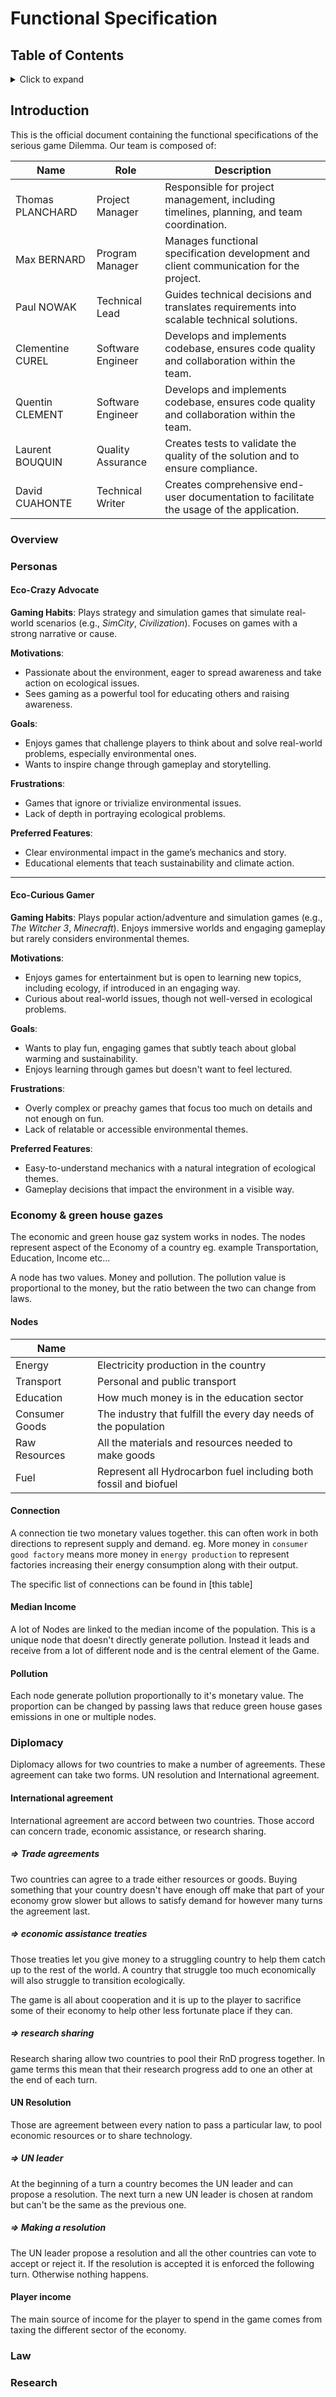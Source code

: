# Functional Specification

## Table of Contents

<details>
<summary>Click to expand</summary>

</details>

## Introduction

This is the official document containing the functional specifications of the serious game Dilemma. Our team is composed of:

| Name             | Role              | Description                                                                               |
| ---------------- | ----------------- | ----------------------------------------------------------------------------------------- |
| Thomas PLANCHARD | Project Manager   | Responsible for project management, including timelines, planning, and team coordination. |
| Max BERNARD      | Program Manager   | Manages functional specification development and client communication for the project.    |
| Paul NOWAK       | Technical Lead    | Guides technical decisions and translates requirements into scalable technical solutions. |
| Clementine CUREL | Software Engineer | Develops and implements codebase, ensures code quality and collaboration within the team. |
| Quentin CLEMENT  | Software Engineer | Develops and implements codebase, ensures code quality and collaboration within the team. |
| Laurent BOUQUIN  | Quality Assurance | Creates tests to validate the quality of the solution and to ensure compliance.           |
| David CUAHONTE   | Technical Writer  | Creates comprehensive end-user documentation to facilitate the usage of the application.  |

### Overview

### Personas

#### **Eco-Crazy Advocate**

**Gaming Habits**: Plays strategy and simulation games that simulate real-world scenarios (e.g., _SimCity_, _Civilization_). Focuses on games with a strong narrative or cause.

**Motivations**:

- Passionate about the environment, eager to spread awareness and take action on ecological issues.
- Sees gaming as a powerful tool for educating others and raising awareness.

**Goals**:

- Enjoys games that challenge players to think about and solve real-world problems, especially environmental ones.
- Wants to inspire change through gameplay and storytelling.

**Frustrations**:

- Games that ignore or trivialize environmental issues.
- Lack of depth in portraying ecological problems.

**Preferred Features**:

- Clear environmental impact in the game’s mechanics and story.
- Educational elements that teach sustainability and climate action.

---

#### **Eco-Curious Gamer**

**Gaming Habits**: Plays popular action/adventure and simulation games (e.g., _The Witcher 3_, _Minecraft_). Enjoys immersive worlds and engaging gameplay but rarely considers environmental themes.

**Motivations**:

- Enjoys games for entertainment but is open to learning new topics, including ecology, if introduced in an engaging way.
- Curious about real-world issues, though not well-versed in ecological problems.

**Goals**:

- Wants to play fun, engaging games that subtly teach about global warming and sustainability.
- Enjoys learning through games but doesn't want to feel lectured.

**Frustrations**:

- Overly complex or preachy games that focus too much on details and not enough on fun.
- Lack of relatable or accessible environmental themes.

**Preferred Features**:

- Easy-to-understand mechanics with a natural integration of ecological themes.
- Gameplay decisions that impact the environment in a visible way.

### Economy & green house gazes

The economic and green house gaz system works in nodes. The nodes represent aspect of the Economy of a country eg. example Transportation, Education, Income etc... 

A node has two values. Money and pollution. The pollution value is proportional to the money, but the ratio between the two can change from laws.

#### Nodes 

| Name |  |
| --- | --- |
| Energy | Electricity production in the country |
| Transport | Personal and public transport |
| Education | How much money is in the education sector |
| Consumer Goods | The industry that fulfill the every day needs of the population |
| Raw Resources | All the materials and resources needed to make goods |
| Fuel | Represent all Hydrocarbon fuel including both fossil and biofuel |

#### Connection

A connection tie two monetary values together. this can often work in both directions to represent supply and demand.
eg. More money in `consumer good factory` means more money in `energy production` to represent factories increasing their energy consumption along with their output.

The specific list of connections can be found in [this table]

#### Median Income

A lot of Nodes are linked to the median income of the population. This is a unique node that doesn't directly generate pollution. Instead it leads and receive from a lot of different node and is the central element of the Game.

#### Pollution

Each node generate pollution proportionally to it's monetary value. The proportion can be changed by passing laws that reduce green house gases emissions in one or multiple nodes.

### Diplomacy

Diplomacy allows for two countries to make a number of agreements. These agreement can take two forms. UN resolution and International agreement.

#### International agreement

International agreement are accord between two countries. Those accord can concern trade, economic assistance, or research sharing.

##### => Trade agreements 

Two countries can agree to a trade either resources or goods. Buying something that your country doesn't have enough off make that part of your economy grow slower but allows to satisfy demand for however many turns the agreement last.

##### => economic assistance treaties

Those treaties let you give money to a struggling country to help them catch up to the rest of the world. A country that struggle too much economically will also struggle to transition ecologically.

The game is all about cooperation and it is up to the player to sacrifice some of their economy to help other less fortunate place if they can.

##### => research sharing

Research sharing allow two countries to pool their RnD progress together. In game terms this mean that their research progress add to one an other at the end of each turn. 

#### UN Resolution

Those are agreement between every nation to pass a particular law, to pool economic resources or to share technology.

##### => UN leader

At the beginning of a turn a country becomes the UN leader and can propose a resolution. The next turn a new UN leader is chosen at random but can't be the same as the previous one.

##### => Making a resolution 

The UN leader propose a resolution and all the other countries can vote to accept or reject it. If the resolution is accepted it is enforced the following turn. Otherwise nothing happens.

#### Player income

The main source of income for the player to spend in the game comes from taxing the different sector of the economy.

### Law

### Research

